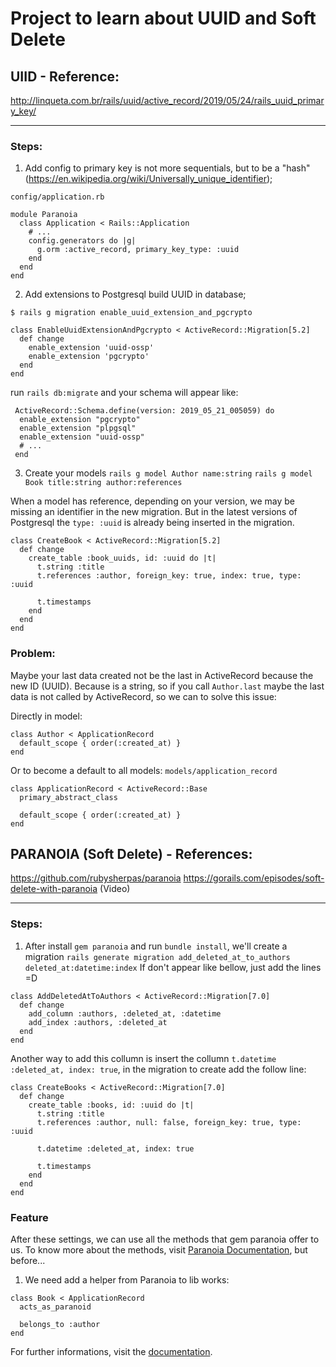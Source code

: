 # Project to learn about UUID and Soft Delete

## UIID - Reference: 
http://linqueta.com.br/rails/uuid/active_record/2019/05/24/rails_uuid_primary_key/
<hr/>

### Steps:
1. Add config to primary key is not more sequentials, but to be a "hash" (https://en.wikipedia.org/wiki/Universally_unique_identifier);

`config/application.rb`
```
module Paranoia
  class Application < Rails::Application
    # ...
    config.generators do |g|
      g.orm :active_record, primary_key_type: :uuid
    end
  end
end
```

2. Add extensions to Postgresql build UUID in database;

`$ rails g migration enable_uuid_extension_and_pgcrypto`

```
class EnableUuidExtensionAndPgcrypto < ActiveRecord::Migration[5.2]
  def change
    enable_extension 'uuid-ossp'
    enable_extension 'pgcrypto'
  end
end
```
run `rails db:migrate` and your schema will appear like:
```
 ActiveRecord::Schema.define(version: 2019_05_21_005059) do
  enable_extension "pgcrypto"
  enable_extension "plpgsql"
  enable_extension "uuid-ossp"
  # ...
 end  
```

3. Create your models
`rails g model Author name:string`
`rails g model Book title:string author:references`

When a model has reference, depending on your version, we may be missing an identifier in the new migration. But in the latest versions of Postgresql the `type: :uuid` is already being inserted in the migration.

```
class CreateBook < ActiveRecord::Migration[5.2]
  def change
    create_table :book_uuids, id: :uuid do |t|
      t.string :title
      t.references :author, foreign_key: true, index: true, type: :uuid

      t.timestamps
    end
  end
end
```

### Problem:
Maybe your last data created not be the last in ActiveRecord because the new ID (UUID). Because is a string, so if you call `Author.last` maybe the last data is not called by ActiveRecord, so we can to solve this issue:

Directly in model:
```
class Author < ApplicationRecord
  default_scope { order(:created_at) }
end
```
Or to become a default to all models:
`models/application_record`

```
class ApplicationRecord < ActiveRecord::Base
  primary_abstract_class

  default_scope { order(:created_at) }
end
```
## PARANOIA (Soft Delete) - References: 
https://github.com/rubysherpas/paranoia
https://gorails.com/episodes/soft-delete-with-paranoia (Video)
<hr/>

### Steps:
1. After install `gem paranoia` and run `bundle install`, we'll create a migration
`rails generate migration add_deleted_at_to_authors deleted_at:datetime:index`
If don't appear like bellow, just add the lines =D
```
class AddDeletedAtToAuthors < ActiveRecord::Migration[7.0]
  def change
    add_column :authors, :deleted_at, :datetime
    add_index :authors, :deleted_at
  end
end
```
Another way to add this collumn is insert the collumn `t.datetime :deleted_at, index: true`, in the migration to create add the follow line:
```
class CreateBooks < ActiveRecord::Migration[7.0]
  def change
    create_table :books, id: :uuid do |t|
      t.string :title
      t.references :author, null: false, foreign_key: true, type: :uuid
      
      t.datetime :deleted_at, index: true

      t.timestamps
    end
  end
end
```
### Feature
After these settings, we can use all the methods that gem paranoia offer to us. To know more about the methods, visit [Paranoia Documentation](https://github.com/rubysherpas/paranoia#usage), but before...
1. We need add a helper from Paranoia to lib works:
```
class Book < ApplicationRecord
  acts_as_paranoid
  
  belongs_to :author
end
```
For further informations, visit the [documentation](https://github.com/rubysherpas/paranoia).
